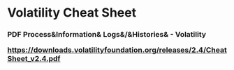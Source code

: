 <H1>Volatility Cheat Sheet

<H3>PDF Process&Information& Logs&/&Histories& - Volatility

https://downloads.volatilityfoundation.org/releases/2.4/CheatSheet_v2.4.pdf
